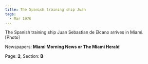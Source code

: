 ```yaml
---  
title: The Spanish training ship Juan  
tags:  
  - Mar 1976  
---  
```

  
The Spanish training ship Juan Sebastian de Elcano arrives in Miami. [Photo]  
  
Newspapers: **Miami Morning News or The Miami Herald**  
  
Page: **2**, Section: **B** 
